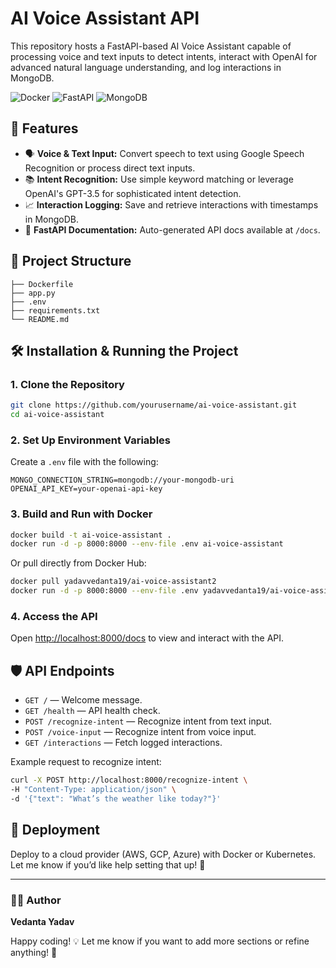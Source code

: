 # AI Voice Assistant API

This repository hosts a FastAPI-based AI Voice Assistant capable of processing voice and text inputs to detect intents, interact with OpenAI for advanced natural language understanding, and log interactions in MongoDB.

![Docker](https://img.shields.io/badge/Docker-✔️-blue) ![FastAPI](https://img.shields.io/badge/FastAPI-✔️-green) ![MongoDB](https://img.shields.io/badge/MongoDB-✔️-green)

## 🚀 Features
- 🗣 **Voice & Text Input:** Convert speech to text using Google Speech Recognition or process direct text inputs.
- 📚 **Intent Recognition:** Use simple keyword matching or leverage OpenAI's GPT-3.5 for sophisticated intent detection.
- 📈 **Interaction Logging:** Save and retrieve interactions with timestamps in MongoDB.
- 📘 **FastAPI Documentation:** Auto-generated API docs available at `/docs`.

## 📂 Project Structure
```
├── Dockerfile
├── app.py
├── .env
├── requirements.txt
└── README.md
```

## 🛠️ Installation & Running the Project

### 1. Clone the Repository
```sh
git clone https://github.com/yourusername/ai-voice-assistant.git
cd ai-voice-assistant
```

### 2. Set Up Environment Variables
Create a `.env` file with the following:
```
MONGO_CONNECTION_STRING=mongodb://your-mongodb-uri
OPENAI_API_KEY=your-openai-api-key
```

### 3. Build and Run with Docker
```sh
docker build -t ai-voice-assistant .
docker run -d -p 8000:8000 --env-file .env ai-voice-assistant
```

Or pull directly from Docker Hub:
```sh
docker pull yadavvedanta19/ai-voice-assistant2
docker run -d -p 8000:8000 --env-file .env yadavvedanta19/ai-voice-assistant2
```

### 4. Access the API
Open [http://localhost:8000/docs](http://localhost:8000/docs) to view and interact with the API.

## 🛡️ API Endpoints
- `GET /` — Welcome message.
- `GET /health` — API health check.
- `POST /recognize-intent` — Recognize intent from text input.
- `POST /voice-input` — Recognize intent from voice input.
- `GET /interactions` — Fetch logged interactions.

Example request to recognize intent:
```sh
curl -X POST http://localhost:8000/recognize-intent \
-H "Content-Type: application/json" \
-d '{"text": "What’s the weather like today?"}'
```

## 🏁 Deployment
Deploy to a cloud provider (AWS, GCP, Azure) with Docker or Kubernetes. Let me know if you’d like help setting that up! 🚀

---

### 🧑‍💻 Author
**Vedanta Yadav**

Happy coding! 💡 Let me know if you want to add more sections or refine anything! 🚀


